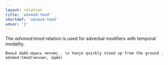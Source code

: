 ```yaml
---
layout: relation
title: 'advmod:tmod'
shortdef: 'advmod:tmod'
udver: '2'
---
```


The _advmod:tmod_ relation is used for adverbal modifiers with temporal modality.

~~~ sdparse
Ваньӧ ӧдйӧ муысь чеччис . \n Vanjo quickly stood up from the ground .
advmod:tmod(чеччис, ӧдйӧ)

~~~

<!-- Interlanguage links updated Čt lis 12 09:43:27 CET 2020 -->
